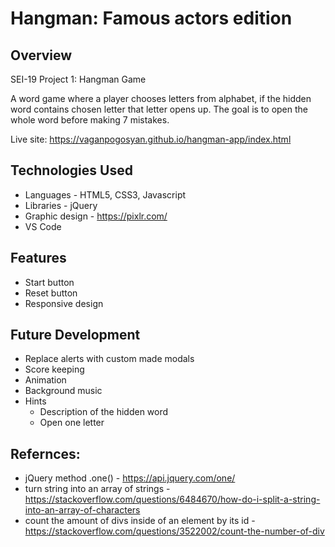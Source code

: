 # Hangman: Famous actors edition

## Overview
SEI-19 Project 1: Hangman Game

A word game where a player chooses letters from alphabet, if the hidden word contains chosen letter that letter opens up. The goal is to open the whole word before making 7 mistakes.

Live site: https://vaganpogosyan.github.io/hangman-app/index.html

## Technologies Used
* Languages - HTML5, CSS3, Javascript
* Libraries - jQuery
* Graphic design - https://pixlr.com/
* VS Code

## Features

* Start button
* Reset button
* Responsive design

## Future Development
- Replace alerts with custom made modals
- Score keeping
- Animation
- Background music
- Hints
  - Description of the hidden word
  - Open one letter

## Refernces:
* jQuery method .one() - https://api.jquery.com/one/
* turn string into an array of strings - https://stackoverflow.com/questions/6484670/how-do-i-split-a-string-into-an-array-of-characters
* count the amount of divs inside of an element by its id - https://stackoverflow.com/questions/3522002/count-the-number-of-div
